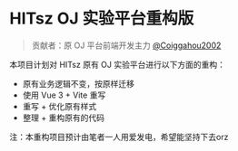 # HITsz OJ 实验平台重构版

> 贡献者：原 OJ 平台前端开发主力 [@Coiggahou2002](https://github.com/Coiggahou2002)

本项目计划对 HITsz 原有 OJ 实验平台进行以下方面的重构：

- 原有业务逻辑不变，按原样迁移
- 使用 Vue 3 + Vite 重写
- 重写 + 优化原有样式
- 整理 + 重构原有的代码

注：本重构项目预计由笔者一人用爱发电，希望能坚持下去orz
